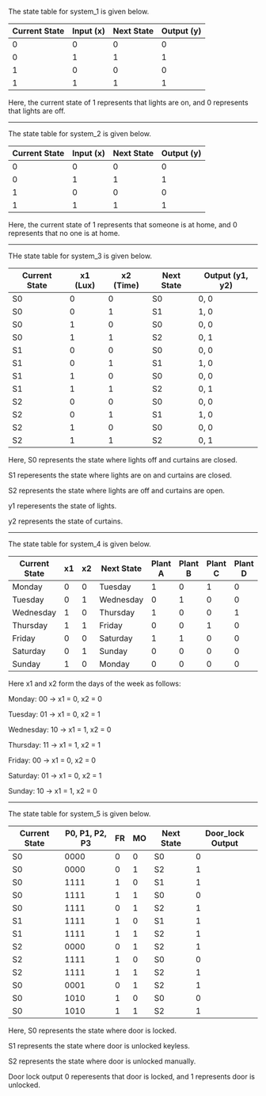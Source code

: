 The state table for system_1 is given below.

| Current State   | Input (x) | Next State   | Output (y) |
|-----------------|-----------|--------------|------------|
| 0               | 0         | 0            | 0          |
| 0               | 1         | 1            | 1          |
| 1               | 0         | 0            | 0          |
| 1               | 1         | 1            | 1          |

Here, the current state of 1 represents that lights are on, and 0 represents that lights are off.

---------------------------------------------------------------------------------
The state table for system_2 is given below.

| Current State   | Input (x) | Next State   | Output (y) |
|-----------------|-----------|--------------|------------|
| 0               | 0         | 0            | 0          |
| 0               | 1         | 1            | 1          |
| 1               | 0         | 0            | 0          |
| 1               | 1         | 1            | 1          |

Here, the current state of 1 represents that someone is at home, and 0 represents that no one is at home.

---------------------------------------------------------------------------------

THe state table for system_3 is given below.

| Current State       | x1 (Lux) | x2 (Time) | Next State          | Output (y1, y2) |
|---------------------|----------|-----------|---------------------|-----------------|
| S0                  | 0        | 0         | S0                  | 0, 0           |
| S0                  | 0        | 1         | S1                  | 1, 0           |
| S0                  | 1        | 0         | S0                  | 0, 0           |
| S0                  | 1        | 1         | S2                  | 0, 1           |
| S1                  | 0        | 0         | S0                  | 0, 0           |
| S1                  | 0        | 1         | S1                  | 1, 0           |
| S1                  | 1        | 0         | S0                  | 0, 0           |
| S1                  | 1        | 1         | S2                  | 0, 1           |
| S2                  | 0        | 0         | S0                  | 0, 0           |
| S2                  | 0        | 1         | S1                  | 1, 0           |
| S2                  | 1        | 0         | S0                  | 0, 0           |
| S2                  | 1        | 1         | S2                  | 0, 1           |



Here, S0 represents the state where lights off and curtains are closed.

S1 reperesents the state where lights are on and curtains are closed.

S2 represents the state where lights are off and curtains are open.

y1 reperesents the state of lights.

y2 represents the state of curtains.

---------------------------------------------------------------------------------

The state table for system_4 is given below.

| Current State | x1  | x2  | Next State | Plant A | Plant B | Plant C | Plant D |
|---------------|-----|-----|------------|---------|---------|---------|---------|
| Monday        | 0   | 0   | Tuesday    | 1       | 0       | 1       | 0       |
| Tuesday       | 0   | 1   | Wednesday  | 0       | 1       | 0       | 0       |
| Wednesday     | 1   | 0   | Thursday   | 1       | 0       | 0       | 1       |
| Thursday      | 1   | 1   | Friday     | 0       | 0       | 1       | 0       |
| Friday        | 0   | 0   | Saturday   | 1       | 1       | 0       | 0       |
| Saturday      | 0   | 1   | Sunday     | 0       | 0       | 0       | 0       |
| Sunday        | 1   | 0   | Monday     | 0       | 0       | 0       | 0       |

Here x1 and x2 form the days of the week as follows: 

Monday: 00 → x1 = 0, x2 = 0

Tuesday: 01 → x1 = 0, x2 = 1

Wednesday: 10 → x1 = 1, x2 = 0

Thursday: 11 → x1 = 1, x2 = 1

Friday: 00 → x1 = 0, x2 = 0

Saturday: 01 → x1 = 0, x2 = 1

Sunday: 10 → x1 = 1, x2 = 0

---------------------------------------------------------------------------------

The state table for system_5 is given below. 



| Current State | P0, P1, P2, P3 | FR  | MO  | Next State | Door_lock Output |
|---------------|----------------|-----|-----|------------|------------------|
| S0            | 0000           | 0   | 0   | S0         | 0                |
| S0            | 0000           | 0   | 1   | S2         | 1                |
| S0            | 1111           | 1   | 0   | S1         | 1                |
| S0            | 1111           | 1   | 1   | S0         | 0                |
| S0            | 1111           | 0   | 1   | S2         | 1                |
| S1            | 1111           | 1   | 0   | S1         | 1                |
| S1            | 1111           | 1   | 1   | S2         | 1                |
| S2            | 0000           | 0   | 1   | S2         | 1                |
| S2            | 1111           | 1   | 0   | S0         | 0                |
| S2            | 1111           | 1   | 1   | S2         | 1                |
| S0            | 0001           | 0   | 1   | S2         | 1                |
| S0            | 1010           | 1   | 0   | S0         | 0                |
| S0            | 1010           | 1   | 1   | S2         | 1                |

Here, S0 represents the state where door is locked.

S1 represents the state where door is unlocked keyless.

S2 represents the state where door is unlocked manually.

Door lock output 0 reperesents that door is locked, and 1 represents door is unlocked.
